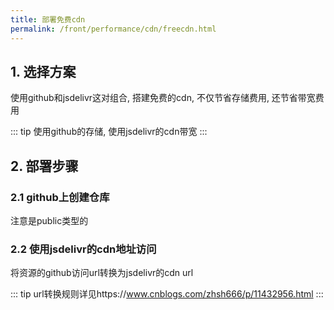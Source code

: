 ```yaml
---
title: 部署免费cdn
permalink: /front/performance/cdn/freecdn.html
---
```


## 1. 选择方案
使用github和jsdelivr这对组合, 搭建免费的cdn, 不仅节省存储费用, 还节省带宽费用

::: tip
使用github的存储, 使用jsdelivr的cdn带宽
:::

## 2. 部署步骤
### 2.1 github上创建仓库
注意是public类型的

### 2.2 使用jsdelivr的cdn地址访问
将资源的github访问url转换为jsdelivr的cdn url

::: tip
url转换规则详见https://www.cnblogs.com/zhsh666/p/11432956.html
:::